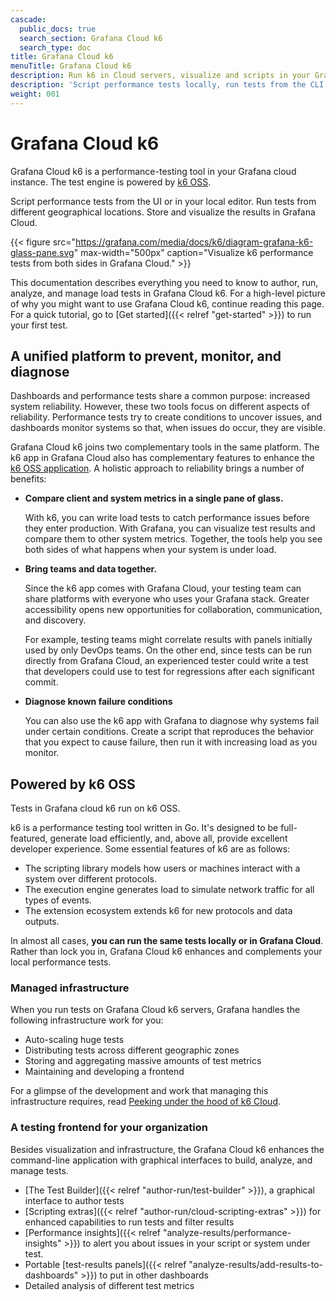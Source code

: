 ```yaml
---
cascade:
  public_docs: true
  search_section: Grafana Cloud k6
  search_type: doc
title: Grafana Cloud k6
menuTitle: Grafana Cloud k6
description: Run k6 in Cloud servers, visualize and scripts in your Grafana instance.
description: 'Script performance tests locally, run tests from the CLI on servers all over the world, and visualize test results in Grafana Cloud.'
weight: 001
---
```


# Grafana Cloud k6

Grafana Cloud k6 is a performance-testing tool in your Grafana cloud instance.
The test engine is powered by [k6 OSS](https://k6.io/docs).

Script performance tests from the UI or in your local editor. Run tests from different geographical locations. Store and visualize the results in Grafana Cloud.

{{< figure src="https://grafana.com/media/docs/k6/diagram-grafana-k6-glass-pane.svg" max-width="500px" caption="Visualize k6 performance tests from both sides in Grafana Cloud." >}}

This documentation describes everything you need to know to author, run, analyze, and manage load tests in Grafana Cloud k6.
For a high-level picture of why you might want to use Grafana Cloud k6, continue reading this page.
For a quick tutorial, go to [Get started]({{< relref "get-started" >}}) to run your first test.

## A unified platform to prevent, monitor, and diagnose

Dashboards and performance tests share a common purpose: increased system reliability.
However, these two tools focus on different aspects of reliability.
Performance tests try to create conditions to uncover issues, and dashboards monitor systems so that, when issues do occur, they are visible.

Grafana Cloud k6 joins two complementary tools in the same platform.
The k6 app in Grafana Cloud also has complementary features to enhance the [k6 OSS application](https://k6.io/docs).
A holistic approach to reliability brings a number of benefits:

- **Compare client and system metrics in a single pane of glass.**

  With k6, you can write load tests to catch performance issues before they enter production.
  With Grafana, you can visualize test results and compare them to other system metrics.
  Together, the tools help you see both sides of what happens when your system is under load.

- **Bring teams and data together.**

  Since the k6 app comes with Grafana Cloud, your testing team can share platforms with everyone who uses your Grafana stack.
  Greater accessibility opens new opportunities for collaboration, communication, and discovery.

  For example, testing teams might correlate results with panels initially used by only DevOps teams.
  On the other end, since tests can be run directly from Grafana Cloud,
  an experienced tester could write a test that developers could use to test for regressions after each significant commit.

- **Diagnose known failure conditions**

  You can also use the k6 app with Grafana to diagnose why systems fail under certain conditions.
  Create a script that reproduces the behavior that you expect to cause failure, then run it with increasing load as you monitor.

## Powered by k6 OSS

Tests in Grafana cloud k6 run on k6 OSS.

k6 is a performance testing tool written in Go.
It's designed to be full-featured, generate load efficiently, and, above all, provide excellent developer experience.
Some essential features of k6 are as follows:

- The scripting library models how users or machines interact with a system over different protocols.
- The execution engine generates load to simulate network traffic for all types of events.
- The extension ecosystem extends k6 for new protocols and data outputs.

In almost all cases, **you can run the same tests locally or in Grafana Cloud**.
Rather than lock you in, Grafana Cloud k6 enhances and complements your local performance tests.

### Managed infrastructure

When you run tests on Grafana Cloud k6 servers, Grafana handles the following infrastructure work for you:

- Auto-scaling huge tests
- Distributing tests across different geographic zones
- Storing and aggregating massive amounts of test metrics
- Maintaining and developing a frontend

For a glimpse of the development and work that managing this infrastructure requires, read [Peeking under the hood of k6 Cloud](https://k6.io/blog/the-glorious-backend/).

### A testing frontend for your organization

Besides visualization and infrastructure, the Grafana Cloud k6 enhances the command-line application with graphical interfaces to build, analyze, and manage tests.

- [The Test Builder]({{< relref "author-run/test-builder" >}}), a graphical interface to author tests
- [Scripting extras]({{< relref "author-run/cloud-scripting-extras" >}}) for enhanced capabilities to run tests and filter results
- [Performance insights]({{< relref "analyze-results/performance-insights" >}}) to alert you about issues in your script or system under test.
- Portable [test-results panels]({{< relref "analyze-results/add-results-to-dashboards" >}}) to put in other dashboards
- Detailed analysis of different test metrics
